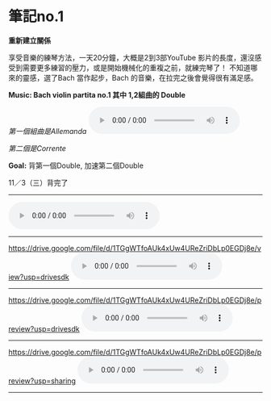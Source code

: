 # 筆記no.1

**重新建立關係**

享受音樂的練琴方法，一天20分鐘，大概是2到3部YouTube 影片的長度，還沒感受到需要更多練習的壓力，或是開始機械化的重複之前，就練完琴了！
不知道哪來的靈感，選了Bach 當作起步，Bach 的音樂，在拉完之後會覺得很有滿足感。

**Music: Bach violin partita no.1 其中 1,2組曲的 Double**

*第一個組曲是Allemanda*
<audio src="15019899893493.m4a" controls></audio>

*第二個是Corrente*

**Goal:** 背第一個Double, 加速第二個Double

11／3（三）背完了


---
<audio src="15019899893493.m4a" controls></audio>

---
https://drive.google.com/file/d/1TGgWTfoAUk4xUw4UReZriDbLp0EGDj8e/view?usp=drivesdk
<audio src="https://drive.google.com/file/d/1TGgWTfoAUk4xUw4UReZriDbLp0EGDj8e/view?usp=drivesdk" controls></audio>

---
https://drive.google.com/file/d/1TGgWTfoAUk4xUw4UReZriDbLp0EGDj8e/preview?usp=drivesdk
<audio src="https://drive.google.com/file/d/1TGgWTfoAUk4xUw4UReZriDbLp0EGDj8e/preview?usp=drivesdk" controls></audio>

---
https://drive.google.com/file/d/1TGgWTfoAUk4xUw4UReZriDbLp0EGDj8e/preview?usp=sharing
<audio src="https://drive.google.com/file/d/1TGgWTfoAUk4xUw4UReZriDbLp0EGDj8e/preview?usp=sharing" controls></audio>

---
